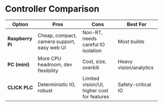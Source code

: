 # Controller Comparison

| Option | Pros | Cons | Best For |
|---|---|---|---|
| **Raspberry Pi** | Cheap, compact, camera support, easy web UI | Non-RT, needs careful IO isolation | Most builds |
| **PC (mini)** | More CPU headroom, dev flexibility | Cost, size, overkill | Heavy vision/analytics |
| **CLICK PLC** | Deterministic IO, robust | Limited vision/UI, higher cost for features | Safety-critical IO |
